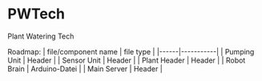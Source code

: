 # PWTech
Plant Watering Tech 

Roadmap:
| file/component name | file type |
|------|-----------|
| Pumping Unit | Header |
| Sensor Unit | Header |
| Plant Header | Header |
| Robot Brain | Arduino-Datei |
| Main Server | Header |